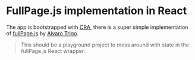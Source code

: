 # FullPage.js implementation in React
The app is bootstrapped with [CRA](https://create-react-app.dev/), there is a super simple implementation of [fullPage.js](https://alvarotrigo.com/fullPage/) by [Alvaro Trigo](https://twitter.com/imac2).

> This should be a playground project to mess around with state in the fullPage.js React wrapper.